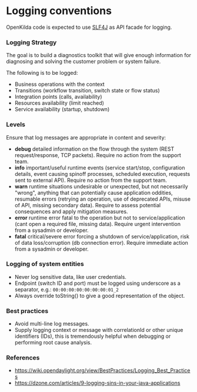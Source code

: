 # Logging conventions
OpenKilda code is expected to use [SLF4J](https://www.slf4j.org/) as API facade for logging.

### Logging Strategy
The goal is to build a diagnostics toolkit that will give enough information for diagnosing and solving 
the customer problem or system failure.

The following is to be logged:
* Business operations with the context
* Transitions (workflow transition, switch state or flow status)
* Integration points (calls, availability)
* Resources availability (limit reached)
* Service availability (startup, shutdown)

### Levels
Ensure that log messages are appropriate in content and severity:
* **debug** detailed information on the flow through the system (REST request/response, TCP packets). 
            Require no action from the support team.
* **info** important/useful runtime events (service start/stop, configuration details, event causing spinoff processes, 
            scheduled execution, requests sent to external API). 
            Require no action from the support team.
* **warn** runtime situations undesirable or unexpected, but not necessarily "wrong", anything that can potentially 
            cause application oddities, resumable errors (retrying an operation, use of deprecated APIs, 
            misuse of API, missing secondary data). 
            Require to assess potential consequences and apply mitigation measures.
* **error** runtime error fatal to the operation but not to service/application 
            (cant open a required file, missing data). 
            Require urgent intervention from a sysadmin or developer.
* **fatal** critical/severe error forcing a shutdown of service/application, 
            risk of data loss/corruption (db connection error). 
            Require immediate action from a sysadmin or developer.

### Logging of system entities
* Never log sensitive data, like user credentials.
* Endpoint (switch ID and port) must be logged using underscore as a separator, e.g.: ``` 00:00:00:00:00:00:00:01_2 ```
* Always override toString() to give a good representation of the object.

### Best practices
* Avoid multi-line log messages.
* Supply logging context or message with correlationId or other unique identifiers (IDs), this is tremendously helpful 
    when debugging or performing root cause analysis.

### References
* https://wiki.opendaylight.org/view/BestPractices/Logging_Best_Practices
* https://dzone.com/articles/9-logging-sins-in-your-java-applications

